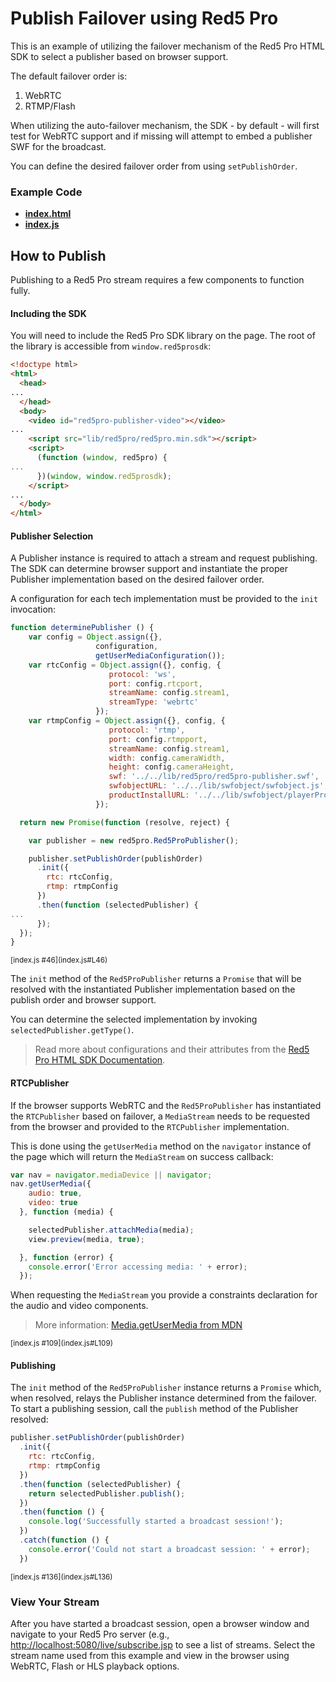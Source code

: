 # Publish Failover using Red5 Pro
This is an example of utilizing the failover mechanism of the Red5 Pro HTML SDK to select a publisher based on browser support.

The default failover order is:

1. WebRTC
2. RTMP/Flash

When utilizing the auto-failover mechanism, the SDK - by default - will first test for WebRTC support and if missing will attempt to embed a publisher SWF for the broadcast.

You can define the desired failover order from using `setPublishOrder`.

### Example Code
- **[index.html](index.html)**
- **[index.js](index.js)**

## How to Publish
Publishing to a Red5 Pro stream requires a few components to function fully.

#### Including the SDK
You will need to include the Red5 Pro SDK library on the page. The root of the library is accessible from `window.red5prosdk`:

```html
<!doctype html>
<html>
  <head>
...
  </head>
  <body>
    <video id="red5pro-publisher-video"></video>
...
    <script src="lib/red5pro/red5pro.min.sdk"></script>
    <script>
      (function (window, red5pro) {
...
      })(window, window.red5prosdk);
    </script>
...
  </body>
</html>
```

#### Publisher Selection
A Publisher instance is required to attach a stream and request publishing. The SDK can determine browser support and instantiate the proper Publisher implementation based on the desired failover order.

A configuration for each tech implementation must be provided to the `init` invocation:

```js
function determinePublisher () {
    var config = Object.assign({},
                   configuration,
                   getUserMediaConfiguration());
    var rtcConfig = Object.assign({}, config, {
                      protocol: 'ws',
                      port: config.rtcport,
                      streamName: config.stream1,
                      streamType: 'webrtc'
                   });
    var rtmpConfig = Object.assign({}, config, {
                      protocol: 'rtmp',
                      port: config.rtmpport,
                      streamName: config.stream1,
                      width: config.cameraWidth,
                      height: config.cameraHeight,
                      swf: '../../lib/red5pro/red5pro-publisher.swf',
                      swfobjectURL: '../../lib/swfobject/swfobject.js',
                      productInstallURL: '../../lib/swfobject/playerProductInstall.swf'
                   });

  return new Promise(function (resolve, reject) {

    var publisher = new red5pro.Red5ProPublisher();

    publisher.setPublishOrder(publishOrder)
      .init({
        rtc: rtcConfig,
        rtmp: rtmpConfig
      })
      .then(function (selectedPublisher) {
...
      });
  });
}
```

<sup>
[index.js #46](index.js#L46)
</sup>

The `init` method of the `Red5ProPublisher` returns a `Promise` that will be resolved with the instantiated Publisher implementation based on the publish order and browser support.

You can determine the selected implementation by invoking `selectedPublisher.getType()`.

> Read more about configurations and their attributes from the [Red5 Pro HTML SDK Documentation](https://github.com/infrared5/red5pro-html-sdk#publisher).

#### RTCPublisher
If the browser supports WebRTC and the `Red5ProPublisher` has instantiated the `RTCPublisher` based on failover, a `MediaStream` needs to be requested from the browser and provided to the `RTCPublisher` implementation.

This is done using the `getUserMedia` method on the `navigator` instance of the page which will return the `MediaStream` on success callback:

```js
var nav = navigator.mediaDevice || navigator;
nav.getUserMedia({
    audio: true,
    video: true
  }, function (media) {

    selectedPublisher.attachMedia(media);
    view.preview(media, true);

  }, function (error) {
    console.error('Error accessing media: ' + error);
  });
```

When requesting the `MediaStream` you provide a constraints declaration for the audio and video components.

> More information: [Media.getUserMedia from MDN](https://developer.mozilla.org/en-US/docs/Web/API/MediaDevices/getUserMedia)

<sup>
[index.js #109](index.js#L109)
</sup>

#### Publishing
The `init` method of the `Red5ProPublisher` instance returns a `Promise` which, when resolved, relays the Publisher instance determined from the failover. To start a publishing session, call the `publish` method of the Publisher resolved:

```js
publisher.setPublishOrder(publishOrder)
  .init({
    rtc: rtcConfig,
    rtmp: rtmpConfig
  })
  .then(function (selectedPublisher) {
    return selectedPublisher.publish();
  })
  .then(function () {
    console.log('Successfully started a broadcast session!');
  })
  .catch(function () {
    console.error('Could not start a broadcast session: ' + error);
  })
```

<sup>
[index.js #136](index.js#L136)
</sup>

### View Your Stream
After you have started a broadcast session, open a browser window and navigate to your Red5 Pro server (e.g., [http://localhost:5080/live/subscribe.jsp](http://localhost:5080/live/subscribe.jsp) to see a list of streams. Select the stream name used from this example and view in the browser using WebRTC, Flash or HLS playback options.

